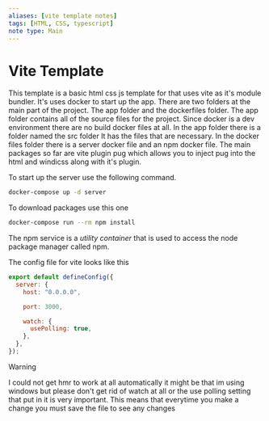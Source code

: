 ```yaml
---
aliases: [vite template notes]
tags: [HTML, CSS, typescript]
note type: Main
---
```


# Vite Template

This template is a basic html css js template for that uses vite as it's module bundler. It's uses docker to start up the app. There are two folders at the main part of the project. The app folder and the dockerfiles folder. The app folder contains all of the source files for the project. Since docker is a dev environment there are no build docker files at all. In the app folder there is a folder named the src folder It has the files that are necessary. In the docker files folder there is a server docker file and an npm docker file. The main packages so far are vite plugin pug which allows you to inject pug into the html and windicss along with it's plugin.

To start up the server use the following command.

```bash
docker-compose up -d server
```

To download packages use this one

```bash
docker-compose run --rm npm install
```

The npm service is a _utility container_ that is used to access the node package manager called npm.

The config file for vite looks like this

```javascript
export default defineConfig({
  server: {
    host: "0.0.0.0",

    port: 3000,

    watch: {
      usePolling: true,
    },
  },
});
```

> [!Warning]
> I could not get hmr to work at all automatically it might be that im using windows but please don't get rid of watch at all or the use polling setting that put in it is very important. This means that everytime you make a change you must save the file to see any changes
